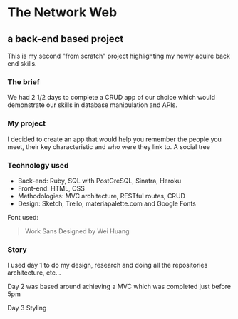 # The Network Web

## a back-end based project

This is my second "from scratch" project highlighting my newly aquire back end skills.

### The brief

We had 2 1/2 days to complete a CRUD app of our choice which would demonstrate our skills in database manipulation and APIs.

### My project

I decided to create an app that would help you remember the people you meet, their key characteristic and who were they link to. A social tree

### Technology used

- Back-end: Ruby, SQL with PostGreSQL, Sinatra, Heroku
- Front-end: HTML, CSS
- Methodologies: MVC architecture, RESTful routes, CRUD
- Design: Sketch, Trello, materiapalette.com and Google Fonts

Font used:
> Work Sans
Designed by Wei Huang

### Story

I used day 1 to do my design, research and doing all the repositories architecture, etc...

Day 2 was based around achieving a MVC which was completed just before 5pm


Day 3 Styling